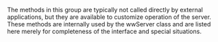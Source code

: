 ﻿The methods in this group are typically not called directly by external applications, but they are available to customize operation of the server. These methods are internally used by the wwServer class and are listed here merely for completeness of the interface and special situations.